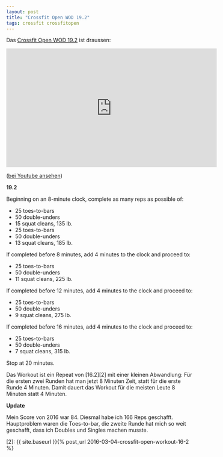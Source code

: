 ```yaml
---
layout: post
title: "Crossfit Open WOD 19.2"
tags: crossfit crossfitopen
---
```


Das [Crossfit Open WOD 19.2][0] ist draussen:

<iframe width="560" height="315" src="https://www.youtube-nocookie.com/embed/yJ7zyc8E2gE" frameborder="0" allow="accelerometer; autoplay; encrypted-media; gyroscope; picture-in-picture" allowfullscreen></iframe>

([bei Youtube ansehen][1])

**19.2**

Beginning on an 8-minute clock, complete as many reps as possible of:
* 25 toes-to-bars
* 50 double-unders
* 15 squat cleans, 135 lb.
* 25 toes-to-bars
* 50 double-unders
* 13 squat cleans, 185 lb.

If completed before 8 minutes, add 4 minutes to the clock and proceed to:

* 25 toes-to-bars
* 50 double-unders
* 11 squat cleans, 225 lb.

If completed before 12 minutes, add 4 minutes to the clock and proceed to:

* 25 toes-to-bars
* 50 double-unders
* 9 squat cleans, 275 lb.

If completed before 16 minutes, add 4 minutes to the clock and proceed to:

* 25 toes-to-bars
* 50 double-unders
* 7 squat cleans, 315 lb.

Stop at 20 minutes.

Das Workout ist ein Repeat von [16.2][2] mit einer kleinen Abwandlung: Für die ersten zwei Runden hat man jetzt 8 Minuten Zeit, statt für die erste Runde 4 Minuten. Damit dauert das Workout für die meisten Leute 8 Minuten statt 4 Minuten.

**Update**

Mein Score von 2016 war 84. Diesmal habe ich 166 Reps geschafft. Hauptproblem waren die Toes-to-bar, die zweite Runde hat mich so weit geschafft, dass ich Doubles und Singles machen musste.


[0]: https://games.crossfit.com/workouts/open/2019/2
[1]: https://www.youtube.com/watch?v=yJ7zyc8E2gE
[2]: {{ site.baseurl }}{% post_url 2016-03-04-crossfit-open-workout-16-2 %}
